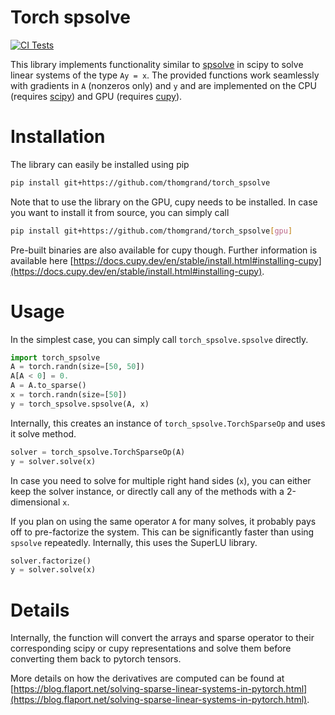 # Torch spsolve

[![CI Tests](https://github.com/thomgrand/torch_spsolve/actions/workflows/python-package.yml/badge.svg)](https://github.com/thomgrand/torch_spsolve/actions/workflows/python-package.yml)

This library implements functionality similar to [spsolve](https://docs.scipy.org/doc/scipy/reference/generated/scipy.sparse.linalg.spsolve.html) in scipy to solve linear systems of the type `Ay = x`.
The provided functions work seamlessly with gradients in `A` (nonzeros only) and `y` and are implemented on the CPU (requires [scipy](https://scipy.org/)) and GPU (requires [cupy](https://cupy.dev/)).

# Installation

The library can easily be installed using pip
```bash
pip install git+https://github.com/thomgrand/torch_spsolve
```

Note that to use the library on the GPU, cupy needs to be installed. In case you want to install it from source, you can simply call

```bash
pip install git+https://github.com/thomgrand/torch_spsolve[gpu]
```

Pre-built binaries are also available for cupy though. Further information is available here [https://docs.cupy.dev/en/stable/install.html#installing-cupy](https://docs.cupy.dev/en/stable/install.html#installing-cupy).

# Usage

In the simplest case, you can simply call `torch_spsolve.spsolve` directly.
```python
import torch_spsolve
A = torch.randn(size=[50, 50])
A[A < 0] = 0.
A = A.to_sparse()
x = torch.randn(size=[50])
y = torch_spsolve.spsolve(A, x)
```

Internally, this creates an instance of `torch_spsolve.TorchSparseOp` and uses it solve method.
```python
solver = torch_spsolve.TorchSparseOp(A)
y = solver.solve(x)
```

In case you need to solve for multiple right hand sides (`x`), you can either keep the solver instance, or directly call any of the methods with a 2-dimensional `x`.

If you plan on using the same operator `A` for many solves, it probably pays off to pre-factorize the system. This can be significantly faster than using `spsolve` repeatedly. Internally, this uses the SuperLU library.

```python
solver.factorize()
y = solver.solve(x)
```

# Details

Internally, the function will convert the arrays and sparse operator to their corresponding scipy or cupy representations and solve them before converting them back to pytorch tensors.

More details on how the derivatives are computed can be found at [https://blog.flaport.net/solving-sparse-linear-systems-in-pytorch.html](https://blog.flaport.net/solving-sparse-linear-systems-in-pytorch.html).